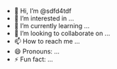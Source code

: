 - 👋 Hi, I’m @sdfd4tdf
- 👀 I’m interested in ...
- 🌱 I’m currently learning ...
- 💞️ I’m looking to collaborate on ...
- 📫 How to reach me ...
- 😄 Pronouns: ...
- ⚡ Fun fact: ...

<!---
sdfd4tdf/sdfd4tdf is a ✨ special ✨ repository because its `README.md` (this file) appears on your GitHub profile.
You can click the Preview link to take a look at your changes.
--->

